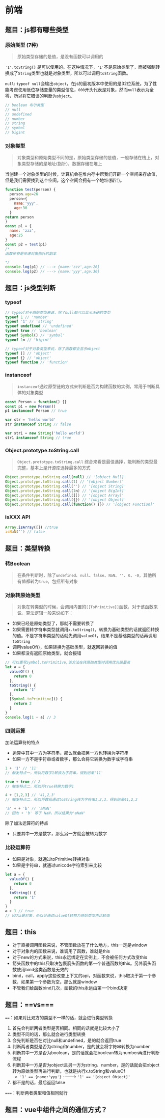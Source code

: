 # 前端

## 题目：js都有哪些类型

### 原始类型 (7种)

> 原始类型存储的是值，是没有函数可以调用的

`'1'.toString()` 是可以使用的。在这种情况下，`'1'`不是原始类型了，而被强制转换成了`String`类型也就是对象类型，所以可以调用`toString`函数。

`null`: `typeof null`会输出`object`，在js的最初版本中使用的是32位系统，为了性能考虑使用低位存储变量的类型信息，`000`开头代表是对象，然而`null`表示为全零，所以将它错误的判断为`object`。

```javascript
// boolean 布尔类型
// null 
// undefined
// number
// string
// symbol
// bigint
```

### 对象类型

> 对象类型和原始类型不同的是，原始类型存储的是值，一般存储在栈上，对象类型存储的是地址(指针)，数据存储在堆上

当创建一个对象类型的时候，计算机会在堆内存中帮我们开辟一个空间来存放值，但是我们需要找到这个空间，这个空间会拥有一个地址(指针)。

```javascript
function test(person) {
  person.age=26
  person={
    name:'yyy',
    age:30
  }
return person
}
const p1 = {
  name: 'zzz',
  age:25
}
const p2 = test(p1) 
/*
函数传参是传递对象指针的副本

*/
console.log(p1) // ---> {name:'zzz',age:26}
console.log(p2) // ---> {name:'yyy',age:30}
```

## 题目：js类型判断

### typeof

```javascript
// typeof对于原始类型来说，除了null都可以显示正确的类型
typeof 1 // 'number'
typeof '1' // 'string'
typeof undefined // 'undefined'
typeof true // 'boolean'
typeof Symbol() // 'symbol'
typeof 1n // 'bigint'

// typeof对于对象类型来说，除了函数都会显示object
typeof [] // 'object'
typeof {} // 'object'
typeof function // 'function'
```

### instanceof

> `instanceof`通过原型链的方式来判断是否为构建函数的实例，常用于判断具体的对象类型

```javascript
const Person = function() {}
const p1 = new Person()
p1 instanceof Person // true

var str = 'hello world'
str instanceof String // false

var str1 = new String('hello world')
str1 instanceof String // true
```

### Object.prototype.toString.call

> `Object.prototype.toString.call` 综合来看是最佳选择，能判断的类型最完整，基本上是开源库选择最多的方式

```javascript
Object.prototype.toString.call(null) // '[object Null]'
Object.prototype.toString.call(1) // '[object Number]'
Object.prototype.toString.call('') // '[object String]'
Object.prototype.toString.call(1n) // '[object BigInt]'
Object.prototype.toString.call([]) // '[object Array]'
Object.prototype.toString.call({}) // '[object Object]'
Object.prototype.toString.call(function() {}) // '[object Function]'
```

### isXXX API

```javascript
Array.isArray([]) //true
isNaN('') // false
```

## 题目：类型转换

### 转Boolean

> 在条件判断时，除了`undefined`、`null`、`false`、`NaN`、`''`、`0`、`-0`，其他所有值都转为`true`，包括所有对象

### 对象转原始类型

> 对象在转类型的时候，会调用内置的`[[ToPrimitive]]`函数，对于该函数来说，算法逻辑一般来说如下：

- 如果已经是原始类型了，那就不需要转换了
- 如果需要转字符串类型就调用`x.toString()`，转换为基础类型的话就返回转换的值。不是字符串类型的话就先调用`valueOf`，结果不是基础类型的话再调用`toString`
- 调用valueOf()，如果转换为基础类型，就返回转换的值
- 如果都没有返回原始类型，就会报错

```javascript
// 可以重写Symbol.toPrimitive,该方法在转原始类型时调用优先级最高
let a = {
  valueOf() {
    return 0
  },
  toString() {
    return '1'
  },
  [Symbol.toPrimitive]() {
    return 2
  }
}
console.log(1 + a) // 3
```

### 四则运算

加法运算符的特点

- 运算中其中一方为字符串，那么就会把另一方也转换为字符串
- 如果一方不是字符串或者数字，那么会将它转换为数字或字符串

```javascript
1 + '1' // '11'
// 触发特点一，所以将数字1转换为字符串，得到结果'11'

true + true // 2
// 触发特点二，所以将true转换为数字1

4 + [1,2,3] // '41,2,3'
// 触发特点二，所以将数组通过toString转为字符串1,2,3，得到结果41,2,3

'a' + + 'b' // 'aNaN'
// 因为 + 'b' 等于 NaN，所以结果为'aNaN'
```

除了加法运算符的特点

- 只要其中一方是数字，那么另一方就会被转为数字

### 比较运算符

- 如果是对象，就通过toPrimitive转换对象
- 如果是字符串，就通过unicode字符索引来比较

```javascript
let a = {
  valueOf() {
    return 0
  },
  toString() {
    return '1'
  }
}
a > 1 // true
// 因为a是对象，所以会通过valueOf转换为原始类型再比较值
```

## 题目：this

- 对于直接调用函数来说，不管函数放在了什么地方，this一定是window
- 对于对象内的函数来说，谁调用了函数，谁就是this
- 对于new的方式来说，this永远绑定在实例上，不会被任何方式改变this
- 箭头函数中的this只取决包裹箭头函数的第一个普通函数的this。另外箭头函数使用bind这类函数是无效的
- bind，call，apply这些改变上下文的api，对函数来说，this取决于第一个参数，如果第一个参数为空，那么就是window
- 不管我们给函数bind几次，函数的this永远由第一个bind决定

## 题目：==vs===

`==`：如果对比双方的类型不一样的话，就会进行类型转换

1. 首先会判断两者类型是否相同。相同的话就是比较大小了
2. 类型不同的话，那么就会进行类型转换
3. 会先判断是否在对比null和undefined，是的就会返回true
4. 判断两者类型是否为string和number，是的就会将字符串转换为number
5. 判断其中一方是否为boolean，是的话就会把boolean转为number再进行判断流程
6. 判断其中一方是否为object且另一方为string、number，是的话就会把object转为原始类型再进行判断，也就是执行x.toString和valueOf
   - `'1' == {name:'yyy'}` ----> `'1' == '[object Object]'`
7. 都不是的话，最后返回false

`===`：判断两者类型和值相同就行

## 题目：vue中组件之间的通信方式？

